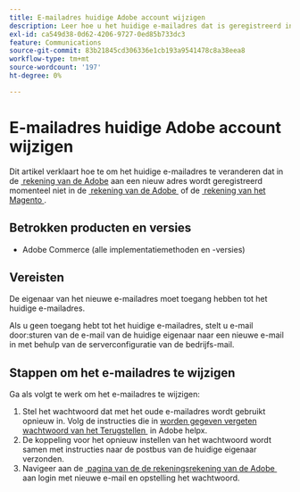 ```yaml
---
title: E-mailadres huidige Adobe account wijzigen
description: Leer hoe u het huidige e-mailadres dat is geregistreerd in de Adobe-account, wijzigt in een nieuw adres dat momenteel niet is geregistreerd in de Adobe-account of in het Magento-account.
exl-id: ca549d38-0d62-4206-9727-0ed85b733dc3
feature: Communications
source-git-commit: 83b21845cd306336e1cb193a9541478c8a38eea8
workflow-type: tm+mt
source-wordcount: '197'
ht-degree: 0%

---
```


# E-mailadres huidige Adobe account wijzigen

Dit artikel verklaart hoe te om het huidige e-mailadres te veranderen dat in de [&#x200B; rekening van de Adobe &#x200B;](https://account.adobe.com/) aan een nieuw adres wordt geregistreerd momenteel niet in de [&#x200B; rekening van de Adobe &#x200B;](https://account.adobe.com/) of de [&#x200B; rekening van het Magento &#x200B;](https://account.magento.com/).

## Betrokken producten en versies

* Adobe Commerce (alle implementatiemethoden en -versies)

## Vereisten

De eigenaar van het nieuwe e-mailadres moet toegang hebben tot het huidige e-mailadres.

Als u geen toegang hebt tot het huidige e-mailadres, stelt u e-mail door:sturen van de e-mail van de huidige eigenaar naar een nieuwe e-mail in met behulp van de serverconfiguratie van de bedrijfs-mail.

## Stappen om het e-mailadres te wijzigen

Ga als volgt te werk om het e-mailadres te wijzigen:

1. Stel het wachtwoord dat met het oude e-mailadres wordt gebruikt opnieuw in. Volg de instructies die in [&#x200B; worden gegeven vergeten wachtwoord van het Terugstellen &#x200B;](https://helpx.adobe.com/nl/manage-account/using/change-or-reset-password.html) in Adobe helpx.
1. De koppeling voor het opnieuw instellen van het wachtwoord wordt samen met instructies naar de postbus van de huidige eigenaar verzonden.
1. Navigeer aan de [&#x200B; pagina van de de rekeningsrekening van de Adobe &#x200B;](https://account.adobe.com) aan login met nieuwe e-mail en opstelling het wachtwoord.
